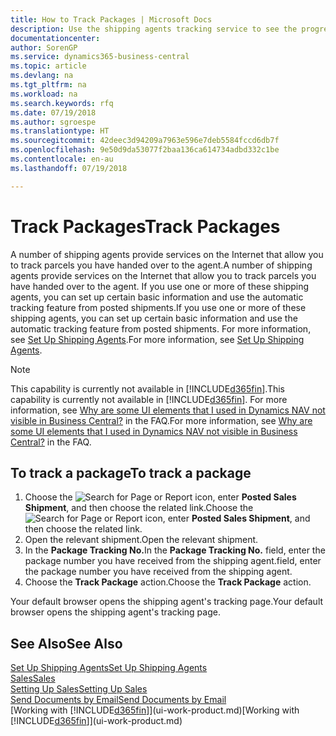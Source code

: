 ```yaml
---
title: How to Track Packages | Microsoft Docs
description: Use the shipping agents tracking service to see the progress of a delivery.
documentationcenter: 
author: SorenGP
ms.service: dynamics365-business-central
ms.topic: article
ms.devlang: na
ms.tgt_pltfrm: na
ms.workload: na
ms.search.keywords: rfq
ms.date: 07/19/2018
ms.author: sgroespe
ms.translationtype: HT
ms.sourcegitcommit: 42deec3d94209a7963e596e7deb5584fccd6db7f
ms.openlocfilehash: 9e50d9da53077f2baa136ca614734adbd332c1be
ms.contentlocale: en-au
ms.lasthandoff: 07/19/2018

---
```

# <a name="track-packages"></a><span data-ttu-id="56df5-103">Track Packages</span><span class="sxs-lookup"><span data-stu-id="56df5-103">Track Packages</span></span>
<span data-ttu-id="56df5-104">A number of shipping agents provide services on the Internet that allow you to track parcels you have handed over to the agent.</span><span class="sxs-lookup"><span data-stu-id="56df5-104">A number of shipping agents provide services on the Internet that allow you to track parcels you have handed over to the agent.</span></span> <span data-ttu-id="56df5-105">If you use one or more of these shipping agents, you can set up certain basic information and use the automatic tracking feature from posted shipments.</span><span class="sxs-lookup"><span data-stu-id="56df5-105">If you use one or more of these shipping agents, you can set up certain basic information and use the automatic tracking feature from posted shipments.</span></span> <span data-ttu-id="56df5-106">For more information, see [Set Up Shipping Agents](sales-how-to-set-up-shipping-agents.md).</span><span class="sxs-lookup"><span data-stu-id="56df5-106">For more information, see [Set Up Shipping Agents](sales-how-to-set-up-shipping-agents.md).</span></span>  

> [!NOTE]
> <span data-ttu-id="56df5-107">This capability is currently not available in [!INCLUDE[d365fin](includes/d365fin_md.md)].</span><span class="sxs-lookup"><span data-stu-id="56df5-107">This capability is currently not available in [!INCLUDE[d365fin](includes/d365fin_md.md)].</span></span> <span data-ttu-id="56df5-108">For more information, see [Why are some UI elements that I used in Dynamics NAV not visible in Business Central?](https://docs.microsoft.com/en-us/dynamics365/business-central/across-faq#why-are-some-ui-elements-that-i-used-in-dynamics-nav-not-visible-in-) in the FAQ.</span><span class="sxs-lookup"><span data-stu-id="56df5-108">For more information, see [Why are some UI elements that I used in Dynamics NAV not visible in Business Central?](https://docs.microsoft.com/en-us/dynamics365/business-central/across-faq#why-are-some-ui-elements-that-i-used-in-dynamics-nav-not-visible-in-) in the FAQ.</span></span>

## <a name="to-track-a-package"></a><span data-ttu-id="56df5-109">To track a package</span><span class="sxs-lookup"><span data-stu-id="56df5-109">To track a package</span></span>
1. <span data-ttu-id="56df5-110">Choose the ![Search for Page or Report](media/ui-search/search_small.png "Search for Page or Report icon") icon, enter **Posted Sales Shipment**, and then choose the related link.</span><span class="sxs-lookup"><span data-stu-id="56df5-110">Choose the ![Search for Page or Report](media/ui-search/search_small.png "Search for Page or Report icon") icon, enter **Posted Sales Shipment**, and then choose the related link.</span></span>
2. <span data-ttu-id="56df5-111">Open the relevant shipment.</span><span class="sxs-lookup"><span data-stu-id="56df5-111">Open the relevant shipment.</span></span>
3. <span data-ttu-id="56df5-112">In the **Package Tracking No.**</span><span class="sxs-lookup"><span data-stu-id="56df5-112">In the **Package Tracking No.**</span></span> <span data-ttu-id="56df5-113">field, enter the package number you have received from the shipping agent.</span><span class="sxs-lookup"><span data-stu-id="56df5-113">field, enter the package number you have received from the shipping agent.</span></span>
4. <span data-ttu-id="56df5-114">Choose the **Track Package** action.</span><span class="sxs-lookup"><span data-stu-id="56df5-114">Choose the **Track Package** action.</span></span>

<span data-ttu-id="56df5-115">Your default browser opens the shipping agent's tracking page.</span><span class="sxs-lookup"><span data-stu-id="56df5-115">Your default browser opens the shipping agent's tracking page.</span></span>

## <a name="see-also"></a><span data-ttu-id="56df5-116">See Also</span><span class="sxs-lookup"><span data-stu-id="56df5-116">See Also</span></span>
[<span data-ttu-id="56df5-117">Set Up Shipping Agents</span><span class="sxs-lookup"><span data-stu-id="56df5-117">Set Up Shipping Agents</span></span>](sales-how-to-set-up-shipping-agents.md)  
[<span data-ttu-id="56df5-118">Sales</span><span class="sxs-lookup"><span data-stu-id="56df5-118">Sales</span></span>](sales-manage-sales.md)  
[<span data-ttu-id="56df5-119">Setting Up Sales</span><span class="sxs-lookup"><span data-stu-id="56df5-119">Setting Up Sales</span></span>](sales-setup-sales.md)  
[<span data-ttu-id="56df5-120">Send Documents by Email</span><span class="sxs-lookup"><span data-stu-id="56df5-120">Send Documents by Email</span></span>](ui-how-send-documents-email.md)  
<span data-ttu-id="56df5-121">[Working with [!INCLUDE[d365fin](includes/d365fin_md.md)]](ui-work-product.md)</span><span class="sxs-lookup"><span data-stu-id="56df5-121">[Working with [!INCLUDE[d365fin](includes/d365fin_md.md)]](ui-work-product.md)</span></span>

